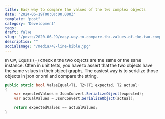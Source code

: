 ```yaml
---
title: Easy way to compare the values of the two complex objects
date: "2020-06-19T00:00:00.000Z"
template: "post"
category: "Development"
tags:
draft: false
slug: "/posts/2020-06-19/easy-way-to-compare-the-values-of-the-two-complex-objects/"
description: ""
socialImage: "/media/42-line-bible.jpg"
---
```

  

In C\#, Equals \(=\) check if the two objects are the same or the same instance. Often in unit tests,  you have to assert that the two objects have the same values in their object graphs. The easiest way is to serialize those objects in json or xml and compare the string.

```csharp
public static bool ValueEqual<T1, T2>(T1 expected, T2 actual)
{
    var expectedValues = JsonConvert.SerializeObject(expected);
    var actualValues = JsonConvert.SerializeObject(actual);

    return expectedValues == actualValues;
}
```


